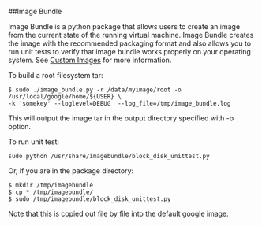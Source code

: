 ##Image Bundle

Image Bundle is a python package that allows users to create an image from the current state of the running virtual machine. Image Bundle creates the image with the recommended packaging format and also allows you to run unit tests to verify that image bundle works properly on your operating system. See [Custom Images](https://developers.google.com/compute/docs/images#bundle_image) for more information.

To build a root filesystem tar:

    $ sudo ./image_bundle.py -r /data/myimage/root -o /usr/local/google/home/${USER} \
    -k 'somekey' --loglevel=DEBUG  --log_file=/tmp/image_bundle.log

This will output the image tar in the output directory specified with -o option.

To run unit test:

    sudo python /usr/share/imagebundle/block_disk_unittest.py
    
Or, if you are in the package directory:

    $ mkdir /tmp/imagebundle
    $ cp * /tmp/imagebundle/
    $ sudo /tmp/imagebundle/block_disk_unittest.py

Note that this is copied out file by file into the default google image.
